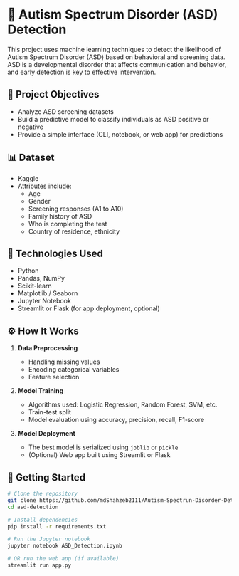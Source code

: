 # 🧠 Autism Spectrum Disorder (ASD) Detection

This project uses machine learning techniques to detect the likelihood of Autism Spectrum Disorder (ASD) based on behavioral and screening data. ASD is a developmental disorder that affects communication and behavior, and early detection is key to effective intervention.

## 📌 Project Objectives

- Analyze ASD screening datasets
- Build a predictive model to classify individuals as ASD positive or negative
- Provide a simple interface (CLI, notebook, or web app) for predictions

## 📊 Dataset

- Kaggle
- Attributes include:
  - Age
  - Gender
  - Screening responses (A1 to A10)
  - Family history of ASD
  - Who is completing the test
  - Country of residence, ethnicity

## 🧠 Technologies Used

- Python
- Pandas, NumPy
- Scikit-learn
- Matplotlib / Seaborn
- Jupyter Notebook
- Streamlit or Flask (for app deployment, optional)

## ⚙️ How It Works

1. **Data Preprocessing**
   - Handling missing values
   - Encoding categorical variables
   - Feature selection

2. **Model Training**
   - Algorithms used: Logistic Regression, Random Forest, SVM, etc.
   - Train-test split
   - Model evaluation using accuracy, precision, recall, F1-score

3. **Model Deployment**
   - The best model is serialized using `joblib` or `pickle`
   - (Optional) Web app built using Streamlit or Flask

## 🚀 Getting Started

```bash
# Clone the repository
git clone https://github.com/mdShahzeb2111/Autism-Spectrun-Disorder-Detection-Using-ML.git
cd asd-detection

# Install dependencies
pip install -r requirements.txt

# Run the Jupyter notebook
jupyter notebook ASD_Detection.ipynb

# OR run the web app (if available)
streamlit run app.py

